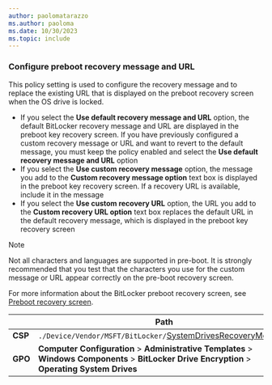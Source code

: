 ```yaml
---
author: paolomatarazzo
ms.author: paoloma
ms.date: 10/30/2023
ms.topic: include
---
```


### Configure preboot recovery message and URL

This policy setting is used to configure the recovery message and to replace the existing URL that is displayed on the preboot recovery screen when the OS drive is locked.

- If you select the **Use default recovery message and URL** option, the default BitLocker recovery message and URL are displayed in the preboot key recovery screen. If you have previously configured a custom recovery message or URL and want to revert to the default message, you must keep the policy enabled and select the **Use default recovery message and URL** option
- If you select the **Use custom recovery message** option, the message you add to the **Custom recovery message option** text box is displayed in the preboot key recovery screen. If a recovery URL is available, include it in the message
- If you select the **Use custom recovery URL** option, the URL you add to the **Custom recovery URL option** text box replaces the default URL in the default recovery message, which is displayed in the preboot key recovery screen

> [!NOTE]
> Not all characters and languages are supported in pre-boot. It is strongly recommended that you test that the characters you use for the custom message or URL appear correctly on the pre-boot recovery screen.

For more information about the BitLocker preboot recovery screen, see [Preboot recovery screen](/windows/security/operating-system-security/data-protection/bitlocker/preboot-recovery-screen).

|  | Path |
|--|--|
| **CSP** | `./Device/Vendor/MSFT/BitLocker/`[SystemDrivesRecoveryMessage](/windows/client-management/mdm/bitlocker-csp#systemdrivesrecoverymessage) |
| **GPO** | **Computer Configuration** > **Administrative Templates** > **Windows Components** > **BitLocker Drive Encryption** > **Operating System Drives** |
